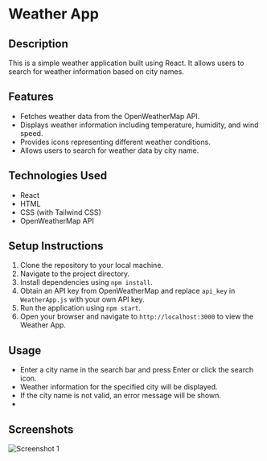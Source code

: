 # Weather App

## Description
This is a simple weather application built using React. It allows users to search for weather information based on city names.

## Features
- Fetches weather data from the OpenWeatherMap API.
- Displays weather information including temperature, humidity, and wind speed.
- Provides icons representing different weather conditions.
- Allows users to search for weather data by city name.

## Technologies Used
- React
- HTML
- CSS (with Tailwind CSS)
- OpenWeatherMap API

## Setup Instructions
1. Clone the repository to your local machine.
2. Navigate to the project directory.
3. Install dependencies using `npm install`.
4. Obtain an API key from OpenWeatherMap and replace `api_key` in `WeatherApp.js` with your own API key.
5. Run the application using `npm start`.
6. Open your browser and navigate to `http://localhost:3000` to view the Weather App.

## Usage
- Enter a city name in the search bar and press Enter or click the search icon.
- Weather information for the specified city will be displayed.
- If the city name is not valid, an error message will be shown.
- 
## Screenshots
![Screenshot 1](weather_app\src\Components\Assets\Screenshot.png)

